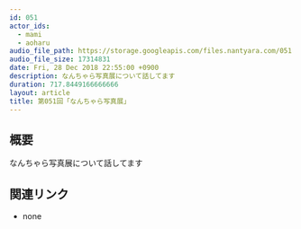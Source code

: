```yaml
---
id: 051
actor_ids:
  - mami
  - aoharu
audio_file_path: https://storage.googleapis.com/files.nantyara.com/051.mp3
audio_file_size: 17314831
date: Fri, 28 Dec 2018 22:55:00 +0900
description: なんちゃら写真展について話してます
duration: 717.8449166666666
layout: article
title: 第051回「なんちゃら写真展」
---
```

## 概要

なんちゃら写真展について話してます

## 関連リンク

* none
